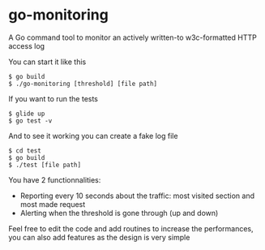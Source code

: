 # go-monitoring

A Go command tool to monitor an actively written-to w3c-formatted HTTP access log


You can start it like this
```
$ go build
$ ./go-monitoring [threshold] [file path]
```

If you want to run the tests
```
$ glide up
$ go test -v
```

And to see it working you can create a fake log file
```
$ cd test
$ go build
$ ./test [file path]
```

You have 2 functionnalities:
* Reporting every 10 seconds about the traffic: most visited section and most made request
* Alerting when the threshold is gone through (up and down)

Feel free to edit the code and add routines to increase the performances, you can also add features as the design is very simple
